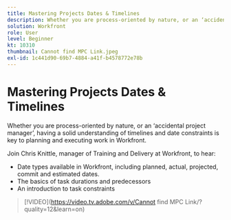 ```yaml
---
title: Mastering Projects Dates & Timelines
description: Whether you are process-oriented by nature, or an ‘accidental project manager’, having a solid understanding of timelines and date constraints is key to planning and executing work in Workfront.
solution: Workfront
role: User
level: Beginner
kt: 10310
thumbnail: Cannot find MPC Link.jpeg
exl-id: 1c441d90-69b7-4884-a41f-b4578772e78b
---
```

# Mastering Projects Dates & Timelines

Whether you are process-oriented by nature, or an ‘accidental project manager’, having a solid understanding of timelines and date constraints is key to planning and executing work in Workfront.

Join Chris Knittle, manager of Training and Delivery at Workfront, to hear:

* Date types available in Workfront, including planned, actual, projected, commit and estimated dates.
* The basics of task durations and predecessors
* An introduction to task constraints

>[!VIDEO](https://video.tv.adobe.com/v/Cannot find MPC Link/?quality=12&learn=on)
